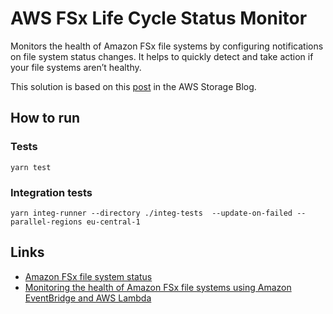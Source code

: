 # AWS FSx Life Cycle Status Monitor

Monitors the health of Amazon FSx file systems by configuring
notifications on file system status changes. It helps to
quickly detect and take action if your file systems aren’t healthy.

This solution is based on this [post](https://aws.amazon.com/de/blogs/storage/monitoring-the-health-of-amazon-fsx-file-systems-using-amazon-eventbridge-and-aws-lambda/) in the AWS Storage Blog.

## How to run

### Tests

```shell
yarn test
```

### Integration tests

```shell
yarn integ-runner --directory ./integ-tests  --update-on-failed --parallel-regions eu-central-1
```

## Links

* [Amazon FSx file system status](https://docs.aws.amazon.com/fsx/latest/WindowsGuide/file-system-lifecycle-states.html)
* [Monitoring the health of Amazon FSx file systems using Amazon EventBridge and AWS Lambda](https://aws.amazon.com/de/blogs/storage/monitoring-the-health-of-amazon-fsx-file-systems-using-amazon-eventbridge-and-aws-lambda/)

